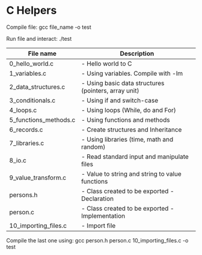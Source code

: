 # C Helpers

Compile file:
gcc file_name -o test

Run file and interact:
./test

| File name        		| Description 												   |
| --------------------- |------------------------------------------------------------- |
| 0_hello_world.c 		| - Hello world to C |
| 1_variables.c 		| - Using variables. Compile with -lm |
| 2_data_structures.c	| - Using basic data structures (pointers, array unit) |
| 3_conditionals.c		| - Using if and switch-case |
| 4_loops.c				| - Using loops (While, do and For) |
| 5_functions_methods.c | - Using functions and methods |
| 6_records.c 			| - Create structures and Inheritance |
| 7_libraries.c 		| - Using libraries (time, math and random) |
| 8_io.c 				| - Read standard input and manipulate files |
| 9_value_transform.c	| - Value to string and string to value functions |
| persons.h				| - Class created to be exported - Declaration |
| person.c				| - Class created to be exported - Implementation |
| 10_importing_files.c	| - Import file |

Compile the last one using:
gcc person.h person.c 10_importing_files.c -o test